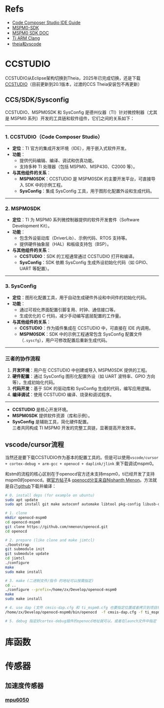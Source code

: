 
# Refs
- [Code Composer Studio IDE Guide](https://dev.ti.com/tirex/explore/content/mspm0_sdk_2_04_00_06/docs/english/tools/ccs_theia_ide_guide/doc_guide/doc_guide-srcs/ccs_theia_ide_guide.html)
- [MSPM0-SDK](https://www.ti.com.cn/tool/cn/MSPM0-SDK#tech-docs)
- [MSPM0 SDK DOC](https://software-dl.ti.com/msp430/esd/MSPM0-SDK/latest/docs/english/MSPM0_SDK_Documentation_Overview.html)
- [Ti ARM Clang](https://software-dl.ti.com/codegen/docs/tiarmclang/rel1_0_0_sts/tiarmclang_ug/tiarmclang-portfolio/index.html#)
- [theia和vscode](https://www.zhihu.com/question/383479657)


# CCSTUDIO
CCSTUDIO从Eclipse架构切换到Theia，2025年已完成切换，还是下载[CCSTUDIO](https://www.ti.com/tool/download/CCSTUDIO/)（目前更新到20.1版本，过渡的CCS Theia安装包不再更新）

## CCS/SDK/Sysconfig
CCSTUDIO、MSPM0SDK 和 SysConfig 是德州仪器（TI）针对微控制器（尤其是 MSPM0 系列）开发的工具链和软件组件，它们之间的关系如下：

---

### **1. CCSTUDIO（Code Composer Studio）**

- **定位**：TI 官方的集成开发环境（IDE），用于嵌入式软件开发。
- **功能**：
    - 提供代码编辑、编译、调试和仿真功能。
    - 支持多种 TI 处理器（包括 MSPM0、MSP430、C2000 等）。
- **与其他组件的关系**：
    - **MSPM0SDK**：CCSTUDIO 是 MSPM0SDK 的主要开发平台，可直接导入 SDK 中的示例工程。
    - **SysConfig**：集成 SysConfig 工具，用于图形化配置外设和生成代码。

---

### **2. MSPM0SDK**

- **定位**：TI 为 MSPM0 系列微控制器提供的软件开发套件（Software Development Kit）。
- **功能**：
    - 包含外设驱动库（DriverLib）、示例代码、RTOS 支持等。
    - 提供硬件抽象层（HAL）和板级支持包（BSP）。
- **与其他组件的关系**：
    - **CCSTUDIO**：SDK 的工程通常通过 CCSTUDIO 打开和编译。
    - **SysConfig**：SDK 依赖 SysConfig 生成外设初始化代码（如 GPIO、UART 等配置）。

---

### **3. SysConfig**

- **定位**：图形化配置工具，用于自动生成硬件外设和中间件的初始化代码。
- **功能**：
    - 通过可视化界面配置引脚复用、时钟、通信接口等。
    - 生成优化的 C 代码，减少手动编写底层配置的工作量。
- **与其他组件的关系**：
    - **CCSTUDIO**：作为插件集成在 CCSTUDIO 中，可直接在 IDE 内调用。
    - **MSPM0SDK**：SDK 中的示例工程通常包含 SysConfig 配置文件（`.syscfg`），用户可修改配置后重新生成代码。

---

### **三者的协作流程**

1. **开发环境**：用户在 CCSTUDIO 中创建或导入 MSPM0SDK 提供的工程。
2. **硬件配置**：通过 SysConfig 图形化配置外设（如 UART 波特率、GPIO 方向等），生成初始化代码。
3. **代码开发**：基于 SDK 的驱动库和 SysConfig 生成的代码，编写应用逻辑。
4. **编译调试**：使用 CCSTUDIO 编译、烧录和调试程序。

---

- **CCSTUDIO** 是核心开发环境。
- **MSPM0SDK** 提供软件资源（库和示例）。
- **SysConfig** 是辅助工具，简化硬件配置。  
    三者共同构成 TI MSPM0 开发的完整工具链，显著提高开发效率。

## vscode/cursor流程
当然还是要下载CCSTUDIO作为基本的配置工具的。但是可以使用`vscode/cursor + cortex-debug + arm-gcc + openocd + daplink/jlink` 来下载调试mspm0。

和stm的流程的核心区别在于openocd官方还未支持mspm0，ti已经开发了支持mspm0的openocd。据[官方帖子](https://e2e.ti.com/support/microcontrollers/arm-based-microcontrollers-group/arm-based-microcontrollers/f/arm-based-microcontrollers-forum/1373048/mspm0l1105-flashing-mspm0l1105-using-openocd)& [openocd分支来自Nishanth Menon](https://review.openocd.org/c/openocd/+/8385)。方法就是自己[github](https://github.com/nmenon/openocd/tree/master)下载并编译：
```bash
# 0. install deps (for example on ubuntu)
sudo apt update
sudo apt install git make autoconf automake libtool pkg-config libusb-dev libftdi1-dev libhidapi-dev

# 1. clone
mkdir openocd-mspm0
cd openocd-mspm0
git clone https://github.com/nmenon/openocd.git
cd openocd

# 2. prepare (like clone and make jimtcl)
./bootstrap
git submodule init
git submodule update
cd jimtcl
./configure
make
sudo make install

# 3. make (二进制文件/指令 的地址可以按需指定)
cd ..
./configure --prefix=/home/zx/Develop/openocd-mspm0
make
sudo make install

# 4. use dap (文件 cmsis-dap.cfg 和 ti_mspm0.cfg 也要指定位置或者拷贝到项目地址)
/home/zx/Develop/openocd-mspm0/bin/openocd  -f cmsis-dap.cfg -f ti_mspm0.cfg -c init -c "reset halt" -c "wait_halt" -c "flash write_image erase Debug/try_mspm0g3507.out" -c reset -c shutdown

# 5. debug 指定好cortex-debug插件的openocd地址就可以，或者在launch文件中指定
```



# 库函数



# 传感器

## 加速度传感器

### [mpu6050](https://github.com/Embedfire-sensor/ebf_sensor_mpu6050_data)
